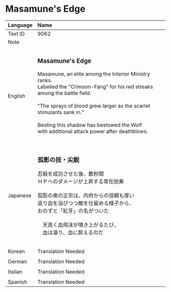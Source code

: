# Masamune's Edge

| Language | Name |
| :------- | :---------- |
| Text ID | 9062 |
| Note | |
|||
| English | <h3>**Masamune's Edge**</h3>Masamune, an elite among the Interior Ministry ranks.<br>Labelled the "Crimson-Fang" for his red streaks among the battle field. <br><br>"The sprays of blood grew larger as the scarlet stimulants sank in."<br><br>Besting this shadow has bestowed the Wolf<br>with additional attack power after deathblows.<h3> |
|||
| Japanese | <h3>**孤影の技・尖鋭**</h3>忍殺を成功させた後、数秒間<br>ＨＰへのダメージが上昇する常在効果<br><br>孤影の衆の正宗は、内府からの信頼も厚い<br>返り血を浴びつつ敵を仕留める様子から、<br>おのずと「紅牙」の名がついた<br><br>　天高く血飛沫が噴き上がるたび、<br>　血は滾り、血に酔えるのだ<h3>|
|||
| Korean | Translation Needed |
|||
| German | Translation Needed |
|||
| Italian | Translation Needed |
|||
| Spanish | Translation Needed |
